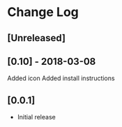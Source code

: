 # Change Log
<!--
All notable changes to the "faker-snippets" extension will be documented in this file.

Check [Keep a Changelog](http://keepachangelog.com/) for recommendations on how to structure this file.
-->
## [Unreleased]

## [0.10] - 2018-03-08
Added icon
Added install instructions
## [0.0.1]
- Initial release